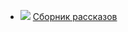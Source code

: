 * ![](/books/prose/Габриэль%20Гарсия%20Маркес/Сборник%20рассказов.jpg) [Сборник рассказов](/books/prose/Габриэль%20Гарсия%20Маркес/Сборник%20рассказов)